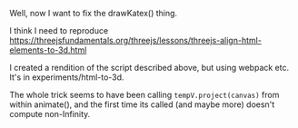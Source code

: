 Well, now I want to fix the drawKatex() thing.

I think I need to reproduce https://threejsfundamentals.org/threejs/lessons/threejs-align-html-elements-to-3d.html

I created a rendition of the script described above, but using webpack etc.  It's in experiments/html-to-3d.

The whole trick seems to have been calling `tempV.project(canvas)` from within animate(), and the first time its called (and maybe more) doesn't compute non-Infinity.

